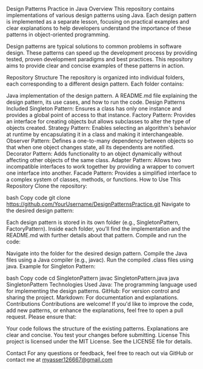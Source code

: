 Design Patterns Practice in Java
Overview
This repository contains implementations of various design patterns using Java. Each design pattern is implemented as a separate lesson, focusing on practical examples and clear explanations to help developers understand the importance of these patterns in object-oriented programming.

Design patterns are typical solutions to common problems in software design. These patterns can speed up the development process by providing tested, proven development paradigms and best practices. This repository aims to provide clear and concise examples of these patterns in action.

Repository Structure
The repository is organized into individual folders, each corresponding to a different design pattern. Each folder contains:

Java implementation of the design pattern.
A README.md file explaining the design pattern, its use cases, and how to run the code.
Design Patterns Included
Singleton Pattern: Ensures a class has only one instance and provides a global point of access to that instance.
Factory Pattern: Provides an interface for creating objects but allows subclasses to alter the type of objects created.
Strategy Pattern: Enables selecting an algorithm's behavior at runtime by encapsulating it in a class and making it interchangeable.
Observer Pattern: Defines a one-to-many dependency between objects so that when one object changes state, all its dependents are notified.
Decorator Pattern: Adds functionality to an object dynamically without affecting other objects of the same class.
Adapter Pattern: Allows two incompatible interfaces to work together by providing a wrapper to convert one interface into another.
Facade Pattern: Provides a simplified interface to a complex system of classes, methods, or functions.
How to Use This Repository
Clone the repository:

bash
Copy code
git clone https://github.com/YourUsername/DesignPatternsPractice.git
Navigate to the desired design pattern:

Each design pattern is stored in its own folder (e.g., SingletonPattern, FactoryPattern).
Inside each folder, you'll find the implementation and the README.md with further details about that pattern.
Compile and run the code:

Navigate into the folder for the desired design pattern.
Compile the Java files using a Java compiler (e.g., javac).
Run the compiled .class files using java.
Example for Singleton Pattern:

bash
Copy code
cd SingletonPattern
javac SingletonPattern.java
java SingletonPattern
Technologies Used
Java: The programming language used for implementing the design patterns.
GitHub: For version control and sharing the project.
Markdown: For documentation and explanations.
Contributions
Contributions are welcome! If you'd like to improve the code, add new patterns, or enhance the explanations, feel free to open a pull request. Please ensure that:

Your code follows the structure of the existing patterns.
Explanations are clear and concise.
You test your changes before submitting.
License
This project is licensed under the MIT License. See the LICENSE file for details.

Contact
For any questions or feedback, feel free to reach out via GitHub or contact me at myasser126667@gmail.com

